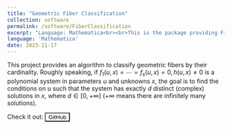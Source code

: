 ```yaml
---
title: "Geometric Fiber Classification"
collection: software
permalink: /software/FiberClassification
excerpt: "Language: Mathematica<br><br>This is the package providing FiberClassification in [our paper](https://arxiv.org/abs/2311.10515)."
language: 'Mathematica'
date: 2023-11-17
---
```


This project provides an algorithm to classify geometric fibers by their cardinality. Roughly speaking, if $f_1(u,x)=\cdots=f_s(u,x)=0, h(u,x)\ne 0$ is a polynomial system in parameters $u$ and unknowns $x$, the goal is to find the conditions on $u$ such that the system has exactly $d$ distinct (complex) solutions in $x$, where $d\in [0,+\infty]$ ($+\infty$ means there are infinitely many solutions).

Check it out: 
<a href="https://github.com/xiaxueqaq/Fiber-Classification" target="_blank">
    <button style="background-color: white; color: black;">GitHub</button>
</a>

